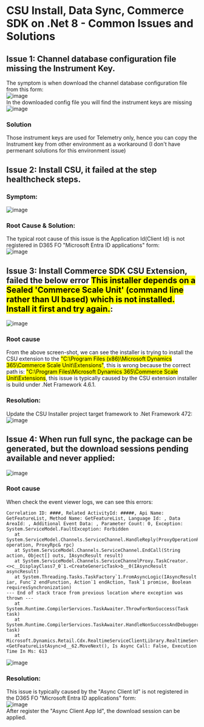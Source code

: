 # CSU Install, Data Sync, Commerce SDK on .Net 8 - Common Issues and Solutions

## Issue 1: Channel database configuration file missing the Instrument Key.
The symptom is when download the channel database configuration file from this form: <br/>
![image](https://github.com/user-attachments/assets/48de7c60-c532-4d7f-9d04-21330abe7e9f)<br/>
In the downloaded config file you will find the instrument keys are missing<br/>
![image](https://github.com/user-attachments/assets/21930448-f483-4696-a4cc-74c9fd8c3e81)
### Solution
Those instrument keys are used for Telemetry only, hence you can copy the Instrument key from other environment as a workaround (I don't have permenant solutions for this environment issue)<br/>

## Issue 2: Install CSU, it failed at the step healthcheck steps.
### Symptom:
![image](https://github.com/user-attachments/assets/7d8c08e9-b3a9-4ed4-93e7-663aa6e3bf5f)
### Root Cause & Solution:
The typical root cause of this issue is the Application Id(Client Id) is not registered in D365 FO "Microsoft Entra ID applications" form:<br/>
![image](https://github.com/user-attachments/assets/5219a820-0c91-4842-8fdc-821e5c893ef5)

## Issue 3: Install Commerce SDK CSU Extension, failed the below error <mark>This installer depends on a Sealed 'Commerce Scale Unit' (command line rather than UI based) which is not installed. Install it first and try again.</mark>:<br/>
![image](https://github.com/user-attachments/assets/2929bab3-dd24-4ddf-a56d-2ffc84935a88)
### Root cause
From the above screen-shot, we can see the installer is trying to install the CSU extension to the <mark>"C:\Program Files (x86)\Microsoft Dynamics 365\Commerce Scale Unit\Extensions"</mark>, this is wrong because the correct path is: <mark>"C:\Program Files\Microsoft Dynamics 365\Commerce Scale Unit\Extensions</mark>, this issue is typically caused by the CSU extension installer is build under .Net Framework 4.6.1.

### Resolution:
Update the CSU Installer project target framework to .Net Framework 472:<br/>
![image](https://github.com/user-attachments/assets/1e4d7a23-8506-4ad1-ae1d-c937dc5a4ace)

## Issue 4: When run full sync, the package can be generated, but the download sessions pending available and never applied:
![image](https://github.com/user-attachments/assets/7f8e2666-9b02-4539-87a0-f25829c5c032)
### Root cause
When check the event viewer logs, we can see this errors:<br/>
```
Correlation ID: ####, Related ActivityId: #####, Api Name: GetFeatureList, Method Name: GetFeatureList, Language Id: , Data AreaId: , Additional Event Data: , Parameter Count: 0, Exception: System.ServiceModel.FaultException: Forbidden
   at System.ServiceModel.Channels.ServiceChannel.HandleReply(ProxyOperationRuntime operation, ProxyRpc& rpc)
   at System.ServiceModel.Channels.ServiceChannel.EndCall(String action, Object[] outs, IAsyncResult result)
   at System.ServiceModel.Channels.ServiceChannelProxy.TaskCreator.<>c__DisplayClass7_0`1.<CreateGenericTask>b__0(IAsyncResult asyncResult)
   at System.Threading.Tasks.TaskFactory`1.FromAsyncLogic(IAsyncResult iar, Func`2 endFunction, Action`1 endAction, Task`1 promise, Boolean requiresSynchronization)
--- End of stack trace from previous location where exception was thrown ---
   at System.Runtime.CompilerServices.TaskAwaiter.ThrowForNonSuccess(Task task)
   at System.Runtime.CompilerServices.TaskAwaiter.HandleNonSuccessAndDebuggerNotification(Task task)
   at Microsoft.Dynamics.Retail.Cdx.RealtimeServiceClientLibrary.RealtimeServiceClient.<GetFeatureListAsync>d__62.MoveNext(), Is Async Call: False, Execution Time In Ms: 613
```
![image](https://github.com/user-attachments/assets/6c87ec7a-7543-44e9-adc3-90b8fa12b2e6)
### Resolution:
This issue is typically caused by the "Async Client Id" is not registered in the D365 FO "Microsoft Entra ID applications" form:<br/>
![image](https://github.com/user-attachments/assets/b5b4f8da-c587-4e2c-af59-5e65bf0cf114)<br/>
After register the "Async Client App Id", the download session can be applied.




